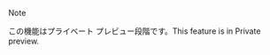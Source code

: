 > [!NOTE]
> <span data-ttu-id="fb0d8-101">この機能はプライベート プレビュー段階です。</span><span class="sxs-lookup"><span data-stu-id="fb0d8-101">This feature is in Private preview.</span></span> 
